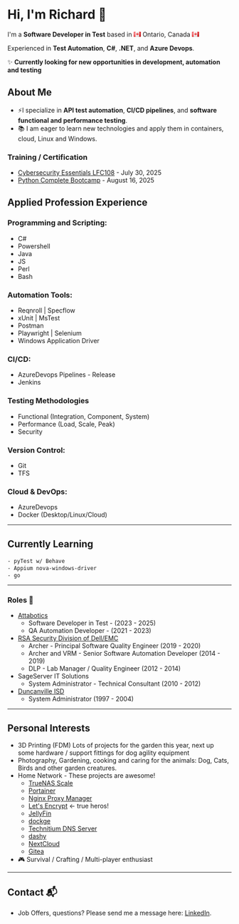 # Hi, I'm Richard 👋

I'm a **Software Developer in Test** based in ![](img/ca.png) Ontario, Canada  ![](img/ca.png)

Experienced in **Test Automation**, **C#**, **.NET**, and **Azure Devops**.

✨ **Currently looking for new opportunities in development, automation and testing**

## About Me 

- ⚡I specialize in **API test automation**, **CI/CD pipelines**, and **software functional and performance testing**.
- 📚 I am eager to learn new technologies and apply them in containers, cloud, Linux and Windows.

### Training / Certification
 - [Cybersecurity Essentials LFC108](https://www.credly.com/badges/288efe3b-c32a-4ee9-a83f-b424b615d6d0/public_url) - July 30, 2025
 - [Python Complete Bootcamp](https://www.udemy.com/certificate/UC-ae4b23ad-c1fe-4cb3-9f8e-d940b66eb39a/) - August 16, 2025

## Applied Profession Experience
### Programming and Scripting:
- C# 
- Powershell
- Java
- JS
- Perl
- Bash

### Automation Tools:
- Reqnroll | Specflow
- xUnit | MsTest
- Postman
- Playwright | Selenium
- Windows Application Driver

### CI/CD:
- AzureDevops Pipelines - Release
- Jenkins

### Testing Methodologies
 - Functional (Integration, Component, System)
 - Performance (Load, Scale, Peak)
 - Security

### Version Control:
- Git
- TFS

### Cloud & DevOps:
- AzureDevops
- Docker (Desktop/Linux/Cloud)

---
## Currently Learning
    - pyTest w/ Behave
    - Appium nova-windows-driver
    - go

--- 

### Roles 🌟

- [Attabotics](https://attabotics.com/)
    - Software Developer in Test - (2023 - 2025)
    - QA Automation Developer - (2021 - 2023)
- [RSA Security Division of Dell/EMC](https://www.rsa.com/)
    - Archer - Principal Software Quality Engineer (2019 - 2020)
    - Archer and VRM - Senior Software Automation Developer (2014 - 2019)
    - DLP - Lab Manager / Quality Engineer (2012 - 2014)
- SageServer IT Solutions 
    - System Administrator - Technical Consultant (2010 - 2012)
- [Duncanville ISD](https://www.duncanvilleisd.org/)
    - System Administrator (1997 - 2004)

---

## Personal Interests

 - 3D Printing (FDM) Lots of projects for the garden this year, next up some hardware / support fittings for dog agility equipment
 - Photography, Gardening, cooking and caring for the animals: Dog, Cats, Birds and other garden creatures.
 - Home Network - These projects are awesome!
    - [TrueNAS Scale](https://www.truenas.com/truenas-community-edition/)
    - [Portainer](https://www.portainer.io/)
    - [Nginx Proxy Manager](https://nginxproxymanager.com/)
    - [Let's Encrypt](https://letsencrypt.org/) <- true heros!
    - [JellyFin](https://jellyfin.org/)
    - [dockge](https://dockge.kuma.pet/)
    - [Technitium DNS Server](https://technitium.com/dns/)
    - [dashy](https://dashy.to/)
    - [NextCloud]()
    - [Gitea](https://about.gitea.com/)
 - 🎮 Survival / Crafting / Multi-player enthusiast

---

## Contact 📬

- Job Offers, questions? Please send me a message here: [LinkedIn](https://www.linkedin.com/in/richard-hill-9b9475373/).
